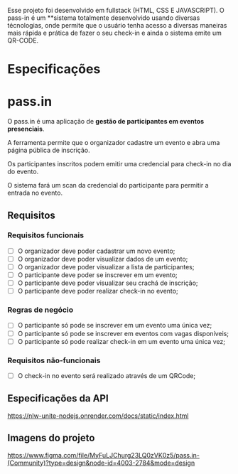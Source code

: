 Esse projeto foi desenvolvido em fullstack (HTML, CSS E JAVASCRIPT).
O pass-in é um **sistema totalmente desenvolvido usando diversas técnologias, onde permite que o usuário tenha acesso a 
diversas maneiras mais rápida e prática de fazer o seu check-in e ainda o sistema emite um QR-CODE.

# Especificações

# pass.in

O pass.in é uma aplicação de **gestão de participantes em eventos presenciais**.

A ferramenta permite que o organizador cadastre um evento e abra uma página pública de inscrição.

Os participantes inscritos podem emitir uma credencial para check-in no dia do evento.

O sistema fará um scan da credencial do participante para permitir a entrada no evento.

## Requisitos

### Requisitos funcionais

- [ ]  O organizador deve poder cadastrar um novo evento;
- [ ]  O organizador deve poder visualizar dados de um evento;
- [ ]  O organizador deve poder visualizar a lista de participantes;
- [ ]  O participante deve poder se inscrever em um evento;
- [ ]  O participante deve poder visualizar seu crachá de inscrição;
- [ ]  O participante deve poder realizar check-in no evento;

### Regras de negócio

- [ ]  O participante só pode se inscrever em um evento uma única vez;
- [ ]  O participante só pode se inscrever em eventos com vagas disponíveis;
- [ ]  O participante só pode realizar check-in em um evento uma única vez;

### Requisitos não-funcionais

- [ ]  O check-in no evento será realizado através de um QRCode;

## Especificações da API
https://nlw-unite-nodejs.onrender.com/docs/static/index.html

## Imagens do projeto
https://www.figma.com/file/MyFuLJChurg23LQ0zVK0z5/pass.in-(Community)?type=design&node-id=4003-2784&mode=design
